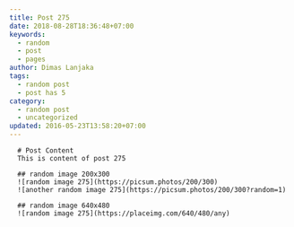 ```yaml
---
title: Post 275
date: 2018-08-28T18:36:48+07:00
keywords:
  - random
  - post
  - pages
author: Dimas Lanjaka
tags:
  - random post
  - post has 5
category:
  - random post
  - uncategorized
updated: 2016-05-23T13:58:20+07:00
---
```


      # Post Content
      This is content of post 275

      ## random image 200x300
      ![random image 275](https://picsum.photos/200/300)
      ![another random image 275](https://picsum.photos/200/300?random=1)

      ## random image 640x480
      ![random image 275](https://placeimg.com/640/480/any)
      